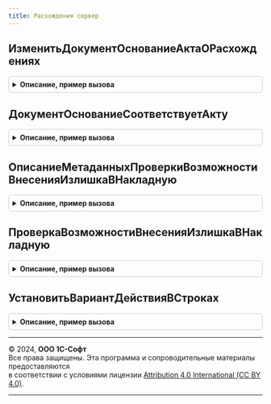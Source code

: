 ```yaml
---
title: Расхождения сервер
---
```



## ИзменитьДокументОснованиеАктаОРасхождениях
<details style="margin: 1em 0; padding: 0.5em; border: 1px solid #ccc; border-radius: 6px;">

<summary style="font-weight: bold; cursor: pointer;">Описание, пример вызова</summary>

```bsl

// Изменяет документ основание Акта о расхождениях в соответствии с актом.
// Перед изменением выполняется проверка, что изменения требуются.
//
// Параметры:
//  АктОРасхождениях  - ДокументСсылка.АктОРасхожденияхПослеОтгрузки - акт о расхождениях.
//  Основание         - ДокументСсылка.РеализацияТоваровУслуг, ДокументСсылка.ВозвратТоваровПоставщику, ДокументСсылка.ВозвратТоваровОтКлиента -
//                      основание акта, которое подлежит изменению.
//
Процедура ИзменитьДокументОснованиеАктаОРасхождениях(АктОРасхождениях, Основание) Экспорт
```

Пример вызова
```bsl
РасхожденияСервер.ИзменитьДокументОснованиеАктаОРасхождениях(АктОРасхождениях, Основание) 
```
</details>

## ДокументОснованиеСоответствуетАкту
<details style="margin: 1em 0; padding: 0.5em; border: 1px solid #ccc; border-radius: 6px;">

<summary style="font-weight: bold; cursor: pointer;">Описание, пример вызова</summary>

```bsl

// Проверяет доступно ли изменение основания акта
//
// Параметры:
//  АктОРасхождениях  - ДокументСсылка.АктОРасхожденияхПослеОтгрузки - акт о расхождениях.
//  Основание         - ДокументСсылка.РеализацияТоваровУслуг, ДокументСсылка.ВозвратТоваровПоставщику - основание акта,
//                      которое проверяется на возможность изменений.
//  ИзменениеДокумента - Булево -
//
// Возвращаемое значение:
//   Строка   - состояние доступности изменений. Может принимать следующие значения:
//              "ИзмененияНеТребуются", "ИзмененияВыполнены", "ТребуютсяИзменения", "ОснованиеНеСоответствуетАкту".
//
Функция ДокументОснованиеСоответствуетАкту(АктОРасхождениях, Основание, ИзменениеДокумента = Ложь) Экспорт
```

Пример вызова
```bsl
Результат = РасхожденияСервер.ДокументОснованиеСоответствуетАкту(АктОРасхождениях, Основание, ИзменениеДокумента);
```
</details>

## ОписаниеМетаданныхПроверкиВозможностиВнесенияИзлишкаВНакладную
<details style="margin: 1em 0; padding: 0.5em; border: 1px solid #ccc; border-radius: 6px;">

<summary style="font-weight: bold; cursor: pointer;">Описание, пример вызова</summary>

```bsl

// Структура содержащая соответствия имен полей в акте и накладной, служебные признаки.
//
// Возвращаемое значение:
//   Структура - соответствия имен:
//   * ИмяПоляНакладнойЗаказ - Строка -
//   * ИмяПоляРегистраЗаказ - Строка -
//   * ИмяПоляАктаЗаказ - Строка -
//   * ИмяПоляАктаНакладная - Строка -
//   * ИменаПолейУникальности - Строка -
//   * ИмяПоляКОформлению - Строка -
//   * ЗаказВШапке - Булево -
//
Функция ОписаниеМетаданныхПроверкиВозможностиВнесенияИзлишкаВНакладную() Экспорт
```

Пример вызова
```bsl
Результат = РасхожденияСервер.ОписаниеМетаданныхПроверкиВозможностиВнесенияИзлишкаВНакладную() 
```
</details>

## ПроверкаВозможностиВнесенияИзлишкаВНакладную
<details style="margin: 1em 0; padding: 0.5em; border: 1px solid #ccc; border-radius: 6px;">

<summary style="font-weight: bold; cursor: pointer;">Описание, пример вызова</summary>

```bsl

// Процедура - Проверка возможности внесения избытка в накладную
//
// Параметры:
//  Акт					 - ДокументОбъект	 - Текущий акт
//  ИмяРегистра			 - Строка			 - Имя регистра Заказ, соответствующий типу накладной используемой в акте
//  ОписаниеМетаданных	 - Структура		 - Описание соответствий имен полей в акте и накладной, служебные признаки
//  Отказ				 - Булево
//
Процедура ПроверкаВозможностиВнесенияИзлишкаВНакладную(Акт, ИмяРегистра, ОписаниеМетаданных, Отказ) Экспорт
```

Пример вызова
```bsl
РасхожденияСервер.ПроверкаВозможностиВнесенияИзлишкаВНакладную(Акт, ИмяРегистра, ОписаниеМетаданных, Отказ) 
```
</details>

## УстановитьВариантДействияВСтроках
<details style="margin: 1em 0; padding: 0.5em; border: 1px solid #ccc; border-radius: 6px;">

<summary style="font-weight: bold; cursor: pointer;">Описание, пример вызова</summary>

```bsl

// Установить вариант действия в строках.
//
// Параметры:
// 	Форма - ФормаКлиентскогоПриложения - Изменяемая форма
//  РезультатВыбораПользователя - Структура -
//  КоличествоИзмененныхСтрокСоответствие - см. РасхожденияКлиент.УстановитьВариантДействияВыделеннымСтрокам.РезультатВыбораПользователя
//
// Возвращаемое значение:
// 	Число - Количество измененных строк
Функция УстановитьВариантДействияВСтроках(Форма, РезультатВыбораПользователя, КоличествоИзмененныхСтрокСоответствие) Экспорт
```

Пример вызова
```bsl
Результат = РасхожденияСервер.УстановитьВариантДействияВСтроках(Форма, РезультатВыбораПользователя, КоличествоИзмененныхСтрокСоответствие) 
```
</details>

---

© 2024, **ООО 1С-Софт**  
Все права защищены. Эта программа и сопроводительные материалы предоставляются  
в соответствии с условиями лицензии [Attribution 4.0 International (CC BY 4.0)](https://creativecommons.org/licenses/by/4.0/legalcode).

---
